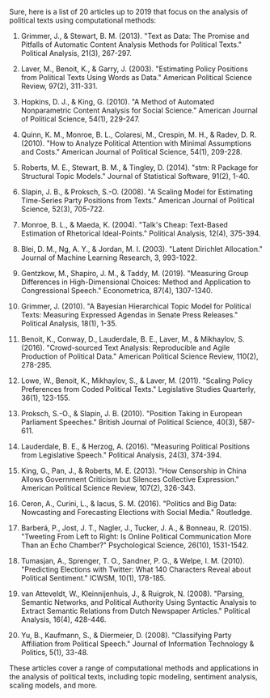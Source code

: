 Sure, here is a list of 20 articles up to 2019 that focus on the analysis of political texts using computational methods:

1. Grimmer, J., & Stewart, B. M. (2013). "Text as Data: The Promise and Pitfalls of Automatic Content Analysis Methods for Political Texts." Political Analysis, 21(3), 267-297.

2. Laver, M., Benoit, K., & Garry, J. (2003). "Estimating Policy Positions from Political Texts Using Words as Data." American Political Science Review, 97(2), 311-331.

3. Hopkins, D. J., & King, G. (2010). "A Method of Automated Nonparametric Content Analysis for Social Science." American Journal of Political Science, 54(1), 229-247.

4. Quinn, K. M., Monroe, B. L., Colaresi, M., Crespin, M. H., & Radev, D. R. (2010). "How to Analyze Political Attention with Minimal Assumptions and Costs." American Journal of Political Science, 54(1), 209-228.

5. Roberts, M. E., Stewart, B. M., & Tingley, D. (2014). "stm: R Package for Structural Topic Models." Journal of Statistical Software, 91(2), 1-40.

6. Slapin, J. B., & Proksch, S.-O. (2008). "A Scaling Model for Estimating Time-Series Party Positions from Texts." American Journal of Political Science, 52(3), 705-722.

7. Monroe, B. L., & Maeda, K. (2004). "Talk's Cheap: Text-Based Estimation of Rhetorical Ideal-Points." Political Analysis, 12(4), 375-394.

8. Blei, D. M., Ng, A. Y., & Jordan, M. I. (2003). "Latent Dirichlet Allocation." Journal of Machine Learning Research, 3, 993-1022.

9. Gentzkow, M., Shapiro, J. M., & Taddy, M. (2019). "Measuring Group Differences in High-Dimensional Choices: Method and Application to Congressional Speech." Econometrica, 87(4), 1307-1340.

10. Grimmer, J. (2010). "A Bayesian Hierarchical Topic Model for Political Texts: Measuring Expressed Agendas in Senate Press Releases." Political Analysis, 18(1), 1-35.

11. Benoit, K., Conway, D., Lauderdale, B. E., Laver, M., & Mikhaylov, S. (2016). "Crowd-sourced Text Analysis: Reproducible and Agile Production of Political Data." American Political Science Review, 110(2), 278-295.

12. Lowe, W., Benoit, K., Mikhaylov, S., & Laver, M. (2011). "Scaling Policy Preferences from Coded Political Texts." Legislative Studies Quarterly, 36(1), 123-155.

13. Proksch, S.-O., & Slapin, J. B. (2010). "Position Taking in European Parliament Speeches." British Journal of Political Science, 40(3), 587-611.

14. Lauderdale, B. E., & Herzog, A. (2016). "Measuring Political Positions from Legislative Speech." Political Analysis, 24(3), 374-394.

15. King, G., Pan, J., & Roberts, M. E. (2013). "How Censorship in China Allows Government Criticism but Silences Collective Expression." American Political Science Review, 107(2), 326-343.

16. Ceron, A., Curini, L., & Iacus, S. M. (2016). "Politics and Big Data: Nowcasting and Forecasting Elections with Social Media." Routledge.

17. Barberá, P., Jost, J. T., Nagler, J., Tucker, J. A., & Bonneau, R. (2015). "Tweeting From Left to Right: Is Online Political Communication More Than an Echo Chamber?" Psychological Science, 26(10), 1531-1542.

18. Tumasjan, A., Sprenger, T. O., Sandner, P. G., & Welpe, I. M. (2010). "Predicting Elections with Twitter: What 140 Characters Reveal about Political Sentiment." ICWSM, 10(1), 178-185.

19. van Atteveldt, W., Kleinnijenhuis, J., & Ruigrok, N. (2008). "Parsing, Semantic Networks, and Political Authority Using Syntactic Analysis to Extract Semantic Relations from Dutch Newspaper Articles." Political Analysis, 16(4), 428-446.

20. Yu, B., Kaufmann, S., & Diermeier, D. (2008). "Classifying Party Affiliation from Political Speech." Journal of Information Technology & Politics, 5(1), 33-48.

These articles cover a range of computational methods and applications in the analysis of political texts, including topic modeling, sentiment analysis, scaling models, and more.